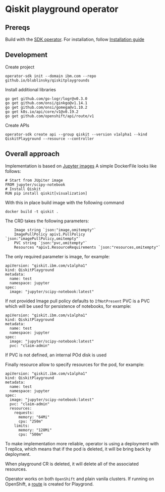 # Qiskit playground operator

## Prereqs

Build with the [SDK operator](https://sdk.operatorframework.io/docs/building-operators/golang/tutorial/).
For installation, follow [Installation guide](https://sdk.operatorframework.io/docs/building-operators/golang/installation/)

## Development

Create project

````
operator-sdk init --domain ibm.com --repo github.io/blublinsky/qiskitplaygrounds
````
Install additional libraries
````
go get github.com/go-logr/logr@v0.3.0
go get github.com/onsi/ginkgo@v1.14.1
go get github.com/onsi/gomega@v1.10.2
go get k8s.io/api/core/v1@v0.19.2
go get github.com/openshift/api/route/v1
````
Create APIs

````
operator-sdk create api --group qiskit --version v1alpha1 --kind QiskitPlayground --resource --controller
````
## Overall approach

Implementation is based on [Jupyter images](https://jupyter-docker-stacks.readthedocs.io/en/latest/using/selecting.html)
A simple DockerFile looks like follows:

````
# Start from JUpiter image
FROM jupyter/scipy-notebook
# Install Qiskit
RUN pip install qiskit[visualization]
````
With this in place build image with the following command

````
docker build -t qiskit .
````
The CRD takes the following parameters:

````
	Image string `json:"image,omitempty"`
	ImagePullPolicy apiv1.PullPolicy `json:"imagePullPolicy,omitempty"`
	PVC string `json:"pvc,omitempty"`
	Resources *apiv1.ResourceRequirements `json:"resources,omitempty"`

````
The only required parameter is image, for example:

````
apiVersion: "qiskit.ibm.com/v1alpha1"
kind: QiskitPlayground
metadata:
  name: test
  namespace: jupyter
spec:
  image: "jupyter/scipy-notebook:latest"
````
If not provided Image pull policy defaults to `IfNotPresent`
PVC is a PVC which will be used for persistence of notebooks, for example:

````
apiVersion: "qiskit.ibm.com/v1alpha1"
kind: QiskitPlayground
metadata:
  name: test
  namespace: jupyter
spec:
  image: "jupyter/scipy-notebook:latest"
  pvc: "claim-admin"
````
If PVC is not defined, an internal POd disk is used

Finally resource allow to specify resources for the pod, for example:
````
apiVersion: "qiskit.ibm.com/v1alpha1"
kind: QiskitPlayground
metadata:
  name: test
  namespace: jupyter
spec:
  image: "jupyter/scipy-notebook:latest"
  pvc: "claim-admin"
  resources:
    requests:
      memory: "64Mi"
      cpu: "250m"
    limits:
      memory: "128Mi"
      cpu: "500m"
````

To make implementation more reliable, operator is using a deployment with 1 replica,
which means that if the pod is deleted, it will be bring back by deployment.

When playground CR is deleted, it will delete all of the associated resources.

Operator works on both `OpenShift` and plain vanila clusters. If running on OpenShift,
a [route](https://docs.openshift.com/container-platform/4.7/rest_api/network_apis/route-route-openshift-io-v1.html) is created for Playgrond.  